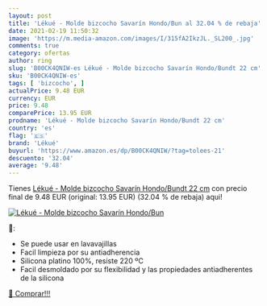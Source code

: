 ```yaml
---
layout: post
title: 'Lékué - Molde bizcocho Savarín Hondo/Bun al 32.04 % de rebaja'
date: 2021-02-19 11:50:32
image: 'https://m.media-amazon.com/images/I/315fA2IkzJL._SL200_.jpg'
comments: true
category: ofertas
author: ring
slug: 'B00CK4QNIW-es Lékué - Molde bizcocho Savarín Hondo/Bundt 22 cm'
sku: 'B00CK4QNIW-es'
tags: [ 'bizcocho', ]
actualPrice: 9.48 EUR
currency: EUR
price: 9.48
comparePrice: 13.95 EUR
prodname: 'Lékué - Molde bizcocho Savarín Hondo/Bundt 22 cm'
country: 'es'
flag: '🇪🇸'
brand: 'Lékué'
buyurl: 'https://www.amazon.es/dp/B00CK4QNIW/?tag=tolees-21'
descuento: '32.04'
average: '9.48'
---
```


Tienes [Lékué - Molde bizcocho Savarín Hondo/Bundt 22 cm](https://www.amazon.es/dp/B00CK4QNIW/?tag=tolees-21) con precio final de  9.48 EUR (original: 13.95 EUR) (32.04 %  de rebaja) aqui!

[![Lékué - Molde bizcocho Savarín Hondo/Bun](https://m.media-amazon.com/images/I/315fA2IkzJL._SL200_.jpg)](https://www.amazon.es/dp/B00CK4QNIW/?tag=tolees-21)

🔎:

- Se puede usar en lavavajillas
- Facil limpieza por su antiadherencia
- Silicona platino 100%, resiste 220 ºC
- Facil desmoldado por su flexibilidad y las propiedades antiadherentes de la silicona

[🛒 Comprar!!!](https://www.amazon.es/dp/B00CK4QNIW/?tag=tolees-21)
